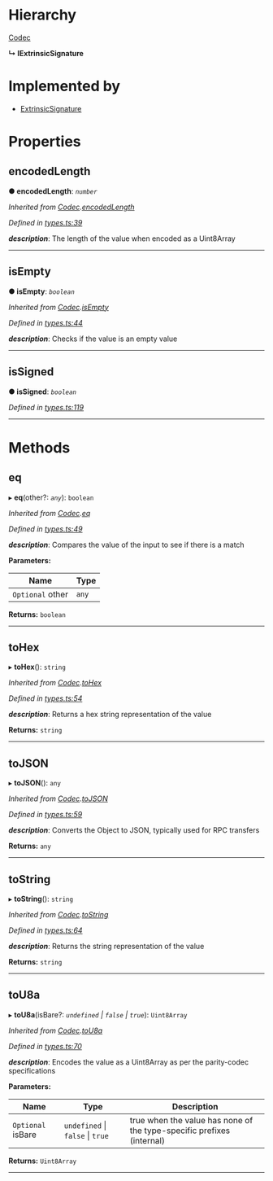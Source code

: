 

# Hierarchy

 [Codec](_types_.codec.md)

**↳ IExtrinsicSignature**

# Implemented by

* [ExtrinsicSignature](../classes/_type_extrinsicsignature_.extrinsicsignature.md)

# Properties

<a id="encodedlength"></a>

##  encodedLength

**● encodedLength**: *`number`*

*Inherited from [Codec](_types_.codec.md).[encodedLength](_types_.codec.md#encodedlength)*

*Defined in [types.ts:39](https://github.com/polkadot-js/api/blob/4378ed4/packages/types/src/types.ts#L39)*

*__description__*: The length of the value when encoded as a Uint8Array

___
<a id="isempty"></a>

##  isEmpty

**● isEmpty**: *`boolean`*

*Inherited from [Codec](_types_.codec.md).[isEmpty](_types_.codec.md#isempty)*

*Defined in [types.ts:44](https://github.com/polkadot-js/api/blob/4378ed4/packages/types/src/types.ts#L44)*

*__description__*: Checks if the value is an empty value

___
<a id="issigned"></a>

##  isSigned

**● isSigned**: *`boolean`*

*Defined in [types.ts:119](https://github.com/polkadot-js/api/blob/4378ed4/packages/types/src/types.ts#L119)*

___

# Methods

<a id="eq"></a>

##  eq

▸ **eq**(other?: *`any`*): `boolean`

*Inherited from [Codec](_types_.codec.md).[eq](_types_.codec.md#eq)*

*Defined in [types.ts:49](https://github.com/polkadot-js/api/blob/4378ed4/packages/types/src/types.ts#L49)*

*__description__*: Compares the value of the input to see if there is a match

**Parameters:**

| Name | Type |
| ------ | ------ |
| `Optional` other | `any` |

**Returns:** `boolean`

___
<a id="tohex"></a>

##  toHex

▸ **toHex**(): `string`

*Inherited from [Codec](_types_.codec.md).[toHex](_types_.codec.md#tohex)*

*Defined in [types.ts:54](https://github.com/polkadot-js/api/blob/4378ed4/packages/types/src/types.ts#L54)*

*__description__*: Returns a hex string representation of the value

**Returns:** `string`

___
<a id="tojson"></a>

##  toJSON

▸ **toJSON**(): `any`

*Inherited from [Codec](_types_.codec.md).[toJSON](_types_.codec.md#tojson)*

*Defined in [types.ts:59](https://github.com/polkadot-js/api/blob/4378ed4/packages/types/src/types.ts#L59)*

*__description__*: Converts the Object to JSON, typically used for RPC transfers

**Returns:** `any`

___
<a id="tostring"></a>

##  toString

▸ **toString**(): `string`

*Inherited from [Codec](_types_.codec.md).[toString](_types_.codec.md#tostring)*

*Defined in [types.ts:64](https://github.com/polkadot-js/api/blob/4378ed4/packages/types/src/types.ts#L64)*

*__description__*: Returns the string representation of the value

**Returns:** `string`

___
<a id="tou8a"></a>

##  toU8a

▸ **toU8a**(isBare?: *`undefined` \| `false` \| `true`*): `Uint8Array`

*Inherited from [Codec](_types_.codec.md).[toU8a](_types_.codec.md#tou8a)*

*Defined in [types.ts:70](https://github.com/polkadot-js/api/blob/4378ed4/packages/types/src/types.ts#L70)*

*__description__*: Encodes the value as a Uint8Array as per the parity-codec specifications

**Parameters:**

| Name | Type | Description |
| ------ | ------ | ------ |
| `Optional` isBare | `undefined` \| `false` \| `true` |  true when the value has none of the type-specific prefixes (internal) |

**Returns:** `Uint8Array`

___

